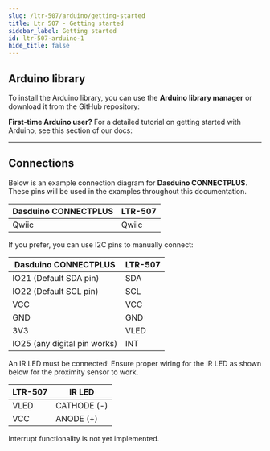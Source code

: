 ```yaml
---
slug: /ltr-507/arduino/getting-started
title: Ltr 507 - Getting started
sidebar_label: Getting started
id: ltr-507-arduino-1
hide_title: false
---
```


## Arduino library

To install the Arduino library, you can use the **Arduino library manager** or download it from the GitHub repository:
<QuickLink  
  title="LTR-507 Arduino library"  
  description="Digital Light and Proximity Sensor Arduino library by Soldered"  
  url="https://github.com/SolderedElectronics/Soldered-Digital-Light-Sensor-Arduino-Library/tree/main"  
/>  

<InfoBox>

**First-time Arduino user?** For a detailed tutorial on getting started with Arduino, see this section of our docs:

<QuickLink  
  title="Getting started with Arduino"  
  description="A comprehensive and detailed tutorial on how to set up and upload code to an Arduino board for the first time from scratch!"  
  url="/documentation/arduino/quick-start-guide"  
/>  

</InfoBox>

---

## Connections

Below is an example connection diagram for **Dasduino CONNECTPLUS**. These pins will be used in the examples throughout this documentation.

| **Dasduino CONNECTPLUS** | **LTR-507** |
| ------------------------ | ----------- |
| Qwiic                    | Qwiic       |

<InfoBox>

If you prefer, you can use I2C pins to manually connect:

| **Dasduino CONNECTPLUS**     | **LTR-507** |
| ---------------------------- | ----------- |
| IO21 (Default SDA pin)       | SDA         |
| IO22 (Default SCL pin)       | SCL         |
| VCC                          | VCC         |
| GND                          | GND         |
| 3V3                          | VLED        |
| IO25 (any digital pin works) | INT         |

<WarningBox>An IR LED must be connected! Ensure proper wiring for the IR LED as shown below for the proximity sensor to work.</WarningBox>

| **LTR-507** | **IR LED**  |
| ----------- | ----------- |
| VLED        | CATHODE (-) |
| VCC         | ANODE (+)   |


<WarningBox>Interrupt functionality is not yet implemented.</WarningBox>

</InfoBox>